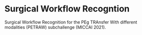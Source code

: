 # Surgical Workflow Recogntion

Surgical Workflow Recognition for the PEg TRAnsfer With different modalities (PETRAW) subchallenge (MICCAI 2021).
